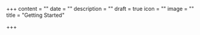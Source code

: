 +++
content = ""
date = ""
description = ""
draft = true
icon = ""
image = ""
title = "Getting Started"

+++

